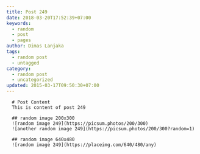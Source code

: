 ```yaml
---
title: Post 249
date: 2018-03-20T17:52:39+07:00
keywords:
  - random
  - post
  - pages
author: Dimas Lanjaka
tags:
  - random post
  - untagged
category:
  - random post
  - uncategorized
updated: 2015-03-17T09:50:30+07:00
---
```


      # Post Content
      This is content of post 249

      ## random image 200x300
      ![random image 249](https://picsum.photos/200/300)
      ![another random image 249](https://picsum.photos/200/300?random=1)

      ## random image 640x480
      ![random image 249](https://placeimg.com/640/480/any)
      